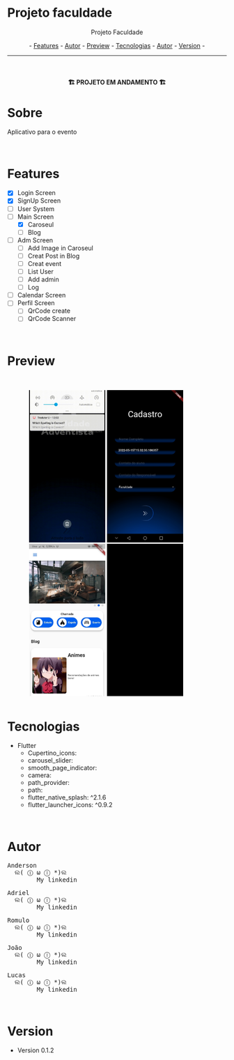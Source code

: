# Projeto faculdade

<p align="center">Projeto Faculdade</p>


<p align="center"> -
<a href="#features">Features</a> -
<a href="#autor">Autor</a> -
<a href="#preview">Preview</a> -
<a href="#tecnologias">Tecnologias</a> -
<a href="#autor">Autor</a> -
<a href="#version">Version</a> -
</p>

---
<br>

<h4 align="center">🏗️ PROJETO EM ANDAMENTO 🏗️</h4>

# Sobre
<p>Aplicativo para o evento</p>

<br>

# Features
- [x] Login Screen
- [x] SignUp Screen
- [ ] User System
- [ ] Main Screen
  - [x] Caroseul
  - [ ] Blog
- [ ] Adm Screen
  - [ ] Add Image in Caroseul
  - [ ] Creat Post in Blog
  - [ ] Creat event
  - [ ] List User
  - [ ] Add admin
  - [ ] Log 
- [ ] Calendar Screen
- [ ] Perfil Screen
  - [ ] QrCode create
  - [ ] QrCode Scanner

<br>

# Preview
<div style="margin: 50px">
<img  alt="Primeira tela" title="primeira tela" src="./FirstScreen.gif" height="350px" />
<img style=""  alt="Tela de cadastro" title="Tela de cadastro" src="./SignUp_Screen.jpeg" height="350px" />
<img style=""  alt="Tela principal" title="Tela principal" src="./MainScreen.jpeg" height="350px" />
<img style=""  alt="Tela principal" title="Tela principal" src="./MainScreen_gif.gif" height="350px" />
</div>


# Tecnologias

- Flutter
  - Cupertino_icons:
  - carousel_slider:
  - smooth_page_indicator:
  - camera:
  - path_provider:
  - path:
  - flutter_native_splash: ^2.1.6
  - flutter_launcher_icons: ^0.9.2
  
<br>

# Autor
<pre>
Anderson 
  ଲ( ⓛ ω ⓛ *)ଲ
        <a hef="https://www.linkedin.com/in/anderson-borba-8861b91a2/">My linkedin</a>
</pre>
<pre>
Adriel
  ଲ( ⓛ ω ⓛ *)ଲ 
        <a hef="">My linkedin</a>
</pre>
<pre>
Romulo 
  ଲ( ⓛ ω ⓛ *)ଲ 
        <a hef="">My linkedin</a>
</pre>
<pre>
João
  ଲ( ⓛ ω ⓛ *)ଲ 
        <a hef="">My linkedin</a>
</pre>
<pre>
Lucas
  ଲ( ⓛ ω ⓛ *)ଲ 
        <a hef="">My linkedin</a>
</pre>

<br>

# Version
- Version 0.1.2


